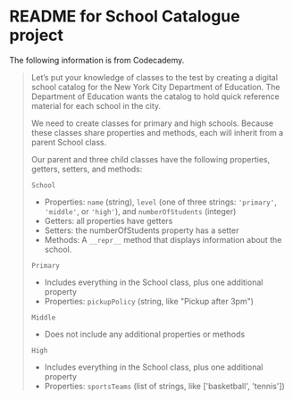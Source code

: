 # README for School Catalogue project

The following information is from Codecademy.

> Let’s put your knowledge of classes to the test by creating a digital school
> catalog for the New York City Department of Education. The Department of
> Education wants the catalog to hold quick reference material for each school
> in the city.
>
> We need to create classes for primary and high schools. Because these classes
> share properties and methods, each will inherit from a parent School class.
> 
> Our parent and three child classes have the following properties, getters, 
> setters, and methods:
>
> `School`
> - Properties: `name` (string), `level` (one of three strings: 
> `'primary'`, `'middle'`, or `'high'`), and `numberOfStudents` (integer)
> - Getters: all properties have getters
> - Setters: the numberOfStudents property has a setter
> - Methods: A `__repr__` method that displays information about the school.
>
> `Primary`
> - Includes everything in the School class, plus one additional property
> - Properties: `pickupPolicy` (string, like "Pickup after 3pm")
>
> `Middle`
> - Does not include any additional properties or methods
>
> `High`
> - Includes everything in the School class, plus one additional property
> - Properties: `sportsTeams` (list of strings, like ['basketball', 'tennis'])